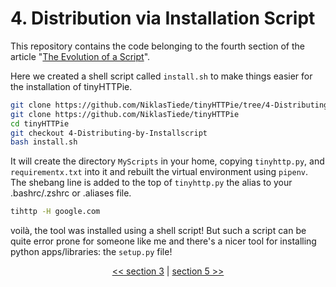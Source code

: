 # 4. Distribution via Installation Script

This repository contains the code belonging to the fourth section of the article "[The Evolution of a Script](https://the-coding-lab.com/posts/the-evolution-of-a-script/)".

Here we created a shell script called `install.sh` to make things easier for the installation of tinyHTTPie.

```bash
git clone https://github.com/NiklasTiede/tinyHTTPie/tree/4-Distributing-by-Installscript.git
git clone https://github.com/NiklasTiede/tinyHTTPie
cd tinyHTTPie
git checkout 4-Distributing-by-Installscript
bash install.sh
```

It will create the directory `MyScripts` in your home, copying `tinyhttp.py`, and `requirementx.txt` into it and rebuilt the virtual environment using `pipenv`. The shebang line is added to the top of `tinyhttp.py` the alias to your .bashrc/.zshrc or .aliases file.

```bash
tihttp -H google.com
```

voilà, the tool was installed using a shell script! But such a script can be quite error prone for someone like me and there's a nicer tool for installing python apps/libraries: the `setup.py` file!

<div>
<p align="center"><a href="https://github.com/NiklasTiede/tinyHTTPie/tree/3-Argparse-Module"><< section 3</a> | <a href="https://github.com/NiklasTiede/tinyHTTPie/tree/5-Distributing-by-Setup-File">section 5 >></a> </p>
</div>
